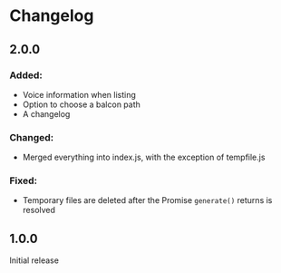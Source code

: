 # Changelog

## 2.0.0
### Added:
 - Voice information when listing
 - Option to choose a balcon path
 - A changelog
### Changed:
 - Merged everything into index.js, with the exception of tempfile.js
### Fixed:
 - Temporary files are deleted after the Promise `generate()` returns is resolved

## 1.0.0
Initial release
